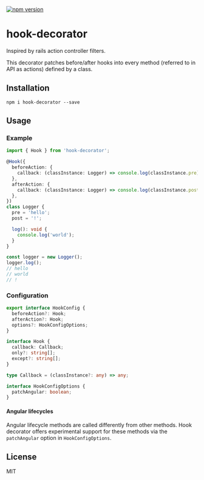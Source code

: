 [![npm version](https://badge.fury.io/js/hook-decorator.svg)](https://badge.fury.io/js/hook-decorator)

# hook-decorator

Inspired by rails action controller filters.

This decorator patches before/after hooks into every method (referred to in API as actions) defined by a class.

## Installation

```shell
npm i hook-decorator --save
```

## Usage


### Example

```typescript
import { Hook } from 'hook-decorator';

@Hook({
  beforeAction: {
    callback: (classInstance: Logger) => console.log(classInstance.pre),
  },
  afterAction: {
    callback: (classInstance: Logger) => console.log(classInstance.post),
  },
})
class Logger {
  pre = 'hello';
  post = '!';

  log(): void {
    console.log('world');
  }
}

const logger = new Logger();
logger.log();
// hello
// world
// !
```

### Configuration

```ts
export interface HookConfig {
  beforeAction?: Hook;
  afterAction?: Hook;
  options?: HookConfigOptions;
}

interface Hook {
  callback: Callback;
  only?: string[];
  except?: string[];
}

type Callback = (classInstance?: any) => any;

interface HookConfigOptions {
  patchAngular: boolean;
}
```

#### Angular lifecycles

Angular lifecycle methods are called differently from other methods. Hook decorator offers experimental support for these methods via the `patchAngular` option in `HookConfigOptions`.

## License

MIT
